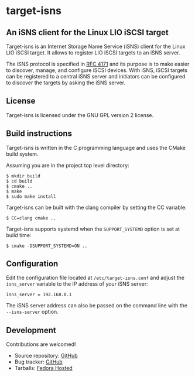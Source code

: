 target-isns
===========

An iSNS client for the Linux LIO iSCSI target
---------------------------------------------

Target-isns is an Internet Storage Name Service (iSNS) client for the
Linux LIO iSCSI target. It allows to register LIO iSCSI targets to an
iSNS server.

The iSNS protocol is specified in
[RFC 4171](http://tools.ietf.org/html/rfc4171) and its purpose is to
make easier to discover, manage, and configure iSCSI devices. With
iSNS, iSCSI targets can be registered to a central iSNS server and
initiators can be configured to discover the targets by asking the
iSNS server.

License
-------

Target-isns is licensed under the GNU GPL version 2 license.

Build instructions
------------------

Target-isns is written in the C programming language and uses the
CMake build system.

Assuming you are in the project top level directory:

    $ mkdir build
    $ cd build
    $ cmake ..
    $ make
    $ sudo make install

Target-isns can be built with the clang compiler by setting the CC
variable:

    $ CC=clang cmake ..

Target-isns supports systemd when the `SUPPORT_SYSTEMD` option is set
at build time:

    $ cmake -DSUPPORT_SYSTEMD=ON ..

Configuration
-------------

Edit the configuration file located at `/etc/target-isns.conf` and
adjust the `isns_server` variable to the IP address of your iSNS server:

    isns_server = 192.168.0.1

The iSNS server address can also be passed on the command line with
the `--isns-server` option.

Development
-----------

Contributions are welcomed!

 * Source repository: [GitHub](https://github.com/cvubrugier/target-isns)
 * Bug tracker: [GitHub](https://github.com/cvubrugier/target-isns/issues)
 * Tarballs: [Fedora Hosted](https://fedorahosted.org/releases/t/a/target-isns/)
